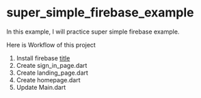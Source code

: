 # super_simple_firebase_example

In this example, I will practice super simple firebase example.

Here is Workflow of this project
1. Install firebase [title](https://firebase.google.com/docs/flutter/setup?platform=ios)
2. Create sign_in_page.dart
3. Create landing_page.dart
4. Create homepage.dart
5. Update Main.dart


